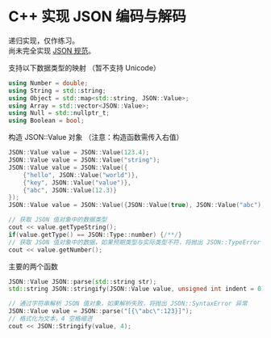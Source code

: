 # C++ 实现 JSON 编码与解码

递归实现，仅作练习。  
尚未完全实现 [JSON 规范](https://www.json.org/json-zh.html)。

支持以下数据类型的映射 （暂不支持 Unicode）

```cpp
using Number = double;
using String = std::string;
using Object = std::map<std::string, JSON::Value>;
using Array = std::vector<JSON::Value>;
using Null = std::nullptr_t;
using Boolean = bool;
```

构造 JSON::Value 对象 （注意：构造函数需传入右值）

```cpp
JSON::Value value = JSON::Value(123.4);
JSON::Value value = JSON::Value("string");
JSON::Value value = JSON::Value({
    {"hello", JSON::Value("world")},
    {"key", JSON::Value("value")},
    {"abc", JSON::Value(12.3)}
});
JSON::Value value = JSON::Value({JSON::Value(true), JSON::Value("abc"), JSON::Value(JSON::Array{JSON::Value(12.3)})});

// 获取 JSON 值对象中的数据类型
cout << value.getTypeString();
if(value.getType() == JSON::Type::number) {/**/}
// 获取 JSON 值对象中的数据，如果预期类型与实际类型不符，将抛出 JSON::TypeError 异常
cout << value.getNumber();
```

主要的两个函数

```cpp
JSON::Value JSON::parse(std::string str);
std::string JSON::stringify(JSON::Value value, unsigned int indent = 0);

// 通过字符串解析 JSON 值对象，如果解析失败，将抛出 JSON::SyntaxError 异常
JSON::Value value = JSON::parse("[{\"abc\":123}]");
// 格式化为文本，4 空格缩进
cout << JSON::Stringify(value, 4);
```

